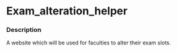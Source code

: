 # Exam_alteration_helper
### Description
A website which will be used for faculties to alter their exam slots.

